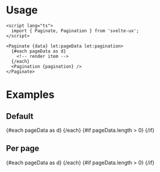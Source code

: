 <script lang="ts">
	import { ListItem, Pagination, Paginate } from 'svelte-ux';

	import Preview from '$lib/components/Preview.svelte';

	const data = Array(100).fill(null).map((x, i) => ({ name: `Item: ${i + 1}`}))
</script>

<h1>Usage</h1>

```svelte
<script lang="ts">
  import { Paginate, Pagination } from 'svelte-ux';
</script>

<Paginate {data} let:pageData let:pagination>
  {#each pageData as d}
    <!-- render item -->
  {/each}
  <Pagination {pagination} />
</Paginate>
```

<h1>Examples</h1>

<h2>Default</h2>

<Preview>
	<Paginate {data} let:pageData let:pagination>
		{#each pageData as d}
			<ListItem title={d.name} />
		{/each}
		{#if pageData.length > 0}
			<Pagination {pagination} />
		{/if}
	</Paginate>
</Preview>

<h2>Per page</h2>

<Preview>
	<Paginate {data} perPage={5} let:pageData let:pagination>
		{#each pageData as d}
			<ListItem title={d.name} />
		{/each}
		{#if pageData.length > 0}
			<Pagination {pagination} />
		{/if}
	</Paginate>
</Preview>
